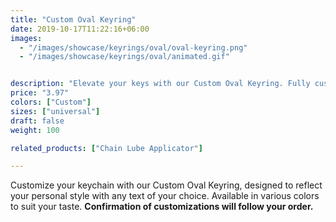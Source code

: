 ```yaml
---
title: "Custom Oval Keyring"
date: 2019-10-17T11:22:16+06:00
images:
  - "/images/showcase/keyrings/oval/oval-keyring.png"
  - "/images/showcase/keyrings/oval/animated.gif"


description: "Elevate your keys with our Custom Oval Keyring. Fully customizable with your choice of text, this keyring adds a personal touch to your everyday essentials."
price: "3.97"
colors: ["Custom"]
sizes: ["universal"]
draft: false
weight: 100

related_products: ["Chain Lube Applicator"]

---
```


Customize your keychain with our Custom Oval Keyring, designed to reflect your personal style with any text of your choice. Available in various colors to suit your taste. **Confirmation of customizations will follow your order.**
